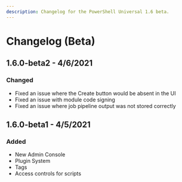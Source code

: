```yaml
---
description: Changelog for the PowerShell Universal 1.6 beta.
---
```


# Changelog \(Beta\)

## 1.6.0-beta2 - 4/6/2021

### Changed

* Fixed an issue where the Create button would be absent in the UI
* Fixed an issue with module code signing
* Fixed an issue where job pipeline output was not stored correctly

## 1.6.0-beta1 - 4/5/2021

### Added

* New Admin Console 
* Plugin System
* Tags
* Access controls for scripts 

